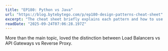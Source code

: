 ```yaml
---
title: "EP180: Python vs Java"
url: "https://blog.bytebytego.com/p/ep180-design-patterns-cheat-sheet"
excerpt: "The cheat sheet briefly explains each pattern and how to use it."
readDate: "2025-09-24T07:06:28.197Z"
---
```


More than the main topic, loved the distinction between Load Balancers vs API Gateways vs Reverse Proxy.
